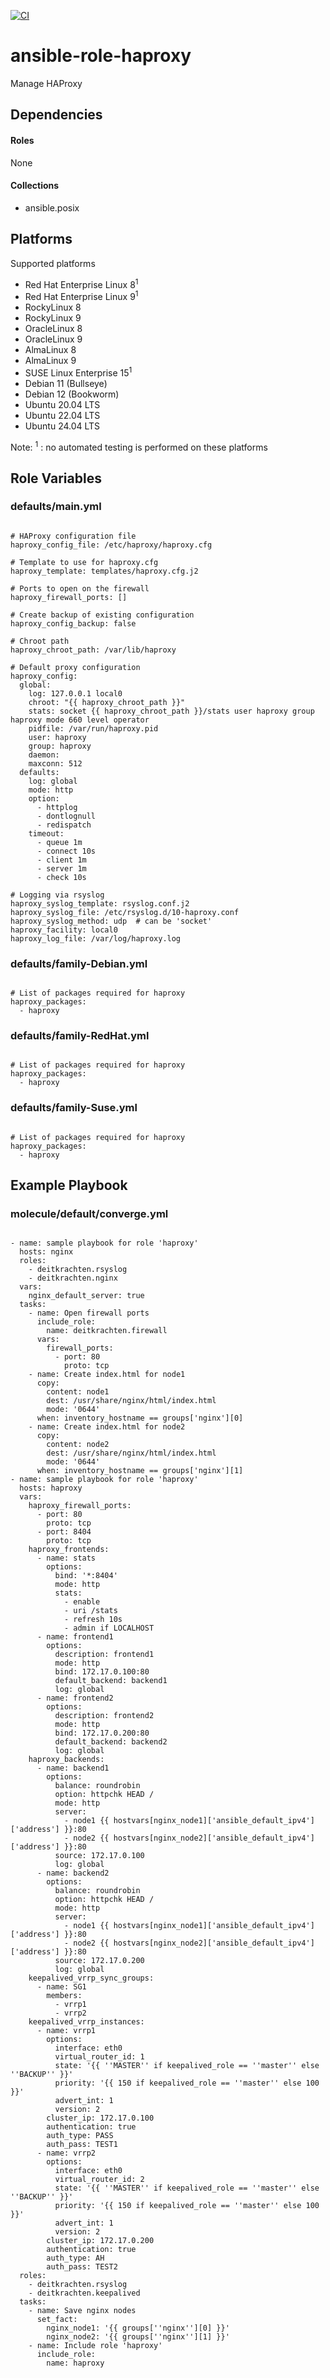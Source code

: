 [![CI](https://github.com/de-it-krachten/ansible-role-haproxy/workflows/CI/badge.svg?event=push)](https://github.com/de-it-krachten/ansible-role-haproxy/actions?query=workflow%3ACI)


# ansible-role-haproxy

Manage HAProxy



## Dependencies

#### Roles
None

#### Collections
- ansible.posix

## Platforms

Supported platforms

- Red Hat Enterprise Linux 8<sup>1</sup>
- Red Hat Enterprise Linux 9<sup>1</sup>
- RockyLinux 8
- RockyLinux 9
- OracleLinux 8
- OracleLinux 9
- AlmaLinux 8
- AlmaLinux 9
- SUSE Linux Enterprise 15<sup>1</sup>
- Debian 11 (Bullseye)
- Debian 12 (Bookworm)
- Ubuntu 20.04 LTS
- Ubuntu 22.04 LTS
- Ubuntu 24.04 LTS

Note:
<sup>1</sup> : no automated testing is performed on these platforms

## Role Variables
### defaults/main.yml
<pre><code>
# HAProxy configuration file
haproxy_config_file: /etc/haproxy/haproxy.cfg

# Template to use for haproxy.cfg
haproxy_template: templates/haproxy.cfg.j2

# Ports to open on the firewall
haproxy_firewall_ports: []

# Create backup of existing configuration
haproxy_config_backup: false

# Chroot path
haproxy_chroot_path: /var/lib/haproxy

# Default proxy configuration
haproxy_config:
  global:
    log: 127.0.0.1 local0
    chroot: "{{ haproxy_chroot_path }}"
    stats: socket {{ haproxy_chroot_path }}/stats user haproxy group haproxy mode 660 level operator
    pidfile: /var/run/haproxy.pid
    user: haproxy
    group: haproxy
    daemon:
    maxconn: 512
  defaults:
    log: global
    mode: http
    option:
      - httplog
      - dontlognull
      - redispatch
    timeout:
      - queue 1m
      - connect 10s
      - client 1m
      - server 1m
      - check 10s

# Logging via rsyslog
haproxy_syslog_template: rsyslog.conf.j2
haproxy_syslog_file: /etc/rsyslog.d/10-haproxy.conf
haproxy_syslog_method: udp  # can be 'socket'
haproxy_facility: local0
haproxy_log_file: /var/log/haproxy.log
</pre></code>

### defaults/family-Debian.yml
<pre><code>
# List of packages required for haproxy
haproxy_packages:
  - haproxy
</pre></code>

### defaults/family-RedHat.yml
<pre><code>
# List of packages required for haproxy
haproxy_packages:
  - haproxy
</pre></code>

### defaults/family-Suse.yml
<pre><code>
# List of packages required for haproxy
haproxy_packages:
  - haproxy
</pre></code>




## Example Playbook
### molecule/default/converge.yml
<pre><code>
- name: sample playbook for role 'haproxy'
  hosts: nginx
  roles:
    - deitkrachten.rsyslog
    - deitkrachten.nginx
  vars:
    nginx_default_server: true
  tasks:
    - name: Open firewall ports
      include_role:
        name: deitkrachten.firewall
      vars:
        firewall_ports:
          - port: 80
            proto: tcp
    - name: Create index.html for node1
      copy:
        content: node1
        dest: /usr/share/nginx/html/index.html
        mode: '0644'
      when: inventory_hostname == groups['nginx'][0]
    - name: Create index.html for node2
      copy:
        content: node2
        dest: /usr/share/nginx/html/index.html
        mode: '0644'
      when: inventory_hostname == groups['nginx'][1]
- name: sample playbook for role 'haproxy'
  hosts: haproxy
  vars:
    haproxy_firewall_ports:
      - port: 80
        proto: tcp
      - port: 8404
        proto: tcp
    haproxy_frontends:
      - name: stats
        options:
          bind: '*:8404'
          mode: http
          stats:
            - enable
            - uri /stats
            - refresh 10s
            - admin if LOCALHOST
      - name: frontend1
        options:
          description: frontend1
          mode: http
          bind: 172.17.0.100:80
          default_backend: backend1
          log: global
      - name: frontend2
        options:
          description: frontend2
          mode: http
          bind: 172.17.0.200:80
          default_backend: backend2
          log: global
    haproxy_backends:
      - name: backend1
        options:
          balance: roundrobin
          option: httpchk HEAD /
          mode: http
          server:
            - node1 {{ hostvars[nginx_node1]['ansible_default_ipv4']['address'] }}:80
            - node2 {{ hostvars[nginx_node2]['ansible_default_ipv4']['address'] }}:80
          source: 172.17.0.100
          log: global
      - name: backend2
        options:
          balance: roundrobin
          option: httpchk HEAD /
          mode: http
          server:
            - node1 {{ hostvars[nginx_node1]['ansible_default_ipv4']['address'] }}:80
            - node2 {{ hostvars[nginx_node2]['ansible_default_ipv4']['address'] }}:80
          source: 172.17.0.200
          log: global
    keepalived_vrrp_sync_groups:
      - name: SG1
        members:
          - vrrp1
          - vrrp2
    keepalived_vrrp_instances:
      - name: vrrp1
        options:
          interface: eth0
          virtual_router_id: 1
          state: '{{ ''MASTER'' if keepalived_role == ''master'' else ''BACKUP'' }}'
          priority: '{{ 150 if keepalived_role == ''master'' else 100 }}'
          advert_int: 1
          version: 2
        cluster_ip: 172.17.0.100
        authentication: true
        auth_type: PASS
        auth_pass: TEST1
      - name: vrrp2
        options:
          interface: eth0
          virtual_router_id: 2
          state: '{{ ''MASTER'' if keepalived_role == ''master'' else ''BACKUP'' }}'
          priority: '{{ 150 if keepalived_role == ''master'' else 100 }}'
          advert_int: 1
          version: 2
        cluster_ip: 172.17.0.200
        authentication: true
        auth_type: AH
        auth_pass: TEST2
  roles:
    - deitkrachten.rsyslog
    - deitkrachten.keepalived
  tasks:
    - name: Save nginx nodes
      set_fact:
        nginx_node1: '{{ groups[''nginx''][0] }}'
        nginx_node2: '{{ groups[''nginx''][1] }}'
    - name: Include role 'haproxy'
      include_role:
        name: haproxy
</pre></code>

